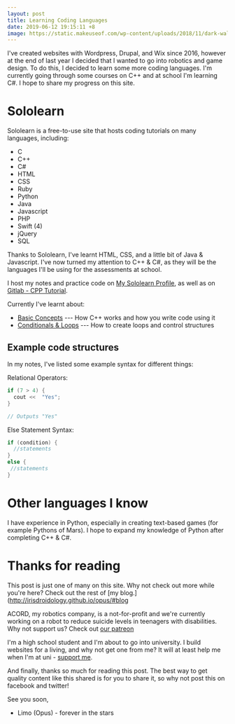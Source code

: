 ```yaml
---
layout: post
title: Learning Coding Languages
date: 2019-06-12 19:15:11 +8
image: https://static.makeuseof.com/wp-content/uploads/2018/11/dark-wallpapers-670x335.jpg
---
```


I've created websites with Wordpress, Drupal, and Wix since 2016, however at the end of last year I decided that I wanted to go into robotics and game design. To do this, I decided to learn some more coding languages. I'm currently going through some courses on C++ and at school I'm learning C#. I hope to share my progress on this site.

# Sololearn
Sololearn is a free-to-use site that hosts coding tutorials on many languages, including:

* C
* C++
* C#
* HTML
* CSS
* Ruby
* Python
* Java
* Javascript
* PHP
* Swift (4)
* jQuery
* SQL

Thanks to Sololearn, I've learnt HTML, CSS, and a little bit of Java & Javascript. I've now turned my attention to C++ & C#, as they will be the languages I'll be using for the assessments at school.

I host my notes and practice code on [My Sololearn Profile](https://www.sololearn.com/Profile/5134550), as well as on [Gitlab - CPP Tutorial](https://gitlab.com/IrisDroidology/cpp-tutorial-vLnPwxZdW4Y). 

Currently I've learnt about:

* [Basic Concepts](https://gitlab.com/IrisDroidology/cpp-tutorial-vLnPwxZdW4Y/blob/master/sololearn/basic-concepts.md) --- How C++ works and how you write code using it
* [Conditionals & Loops](https://gitlab.com/IrisDroidology/cpp-tutorial-vLnPwxZdW4Y/blob/master/sololearn/conditionals-and-loops.md) --- How to create loops and control structures

## Example code structures
In my notes, I've listed some example syntax for different things:

Relational Operators:
```c++
if (7 > 4) {
  cout <<  "Yes"; 
}

// Outputs "Yes"
```

Else Statement Syntax:
```c++
if (condition) {
  //statements
}
else {
 //statements
}
```

# Other languages I know
I have experience in Python, especially in creating text-based games (for example Pythons of Mars). I hope to expand my knowledge of Python after completing C++ & C#.

# Thanks for reading
This post is just one of many on this site. Why not check out more while you're here? Check out the rest of [my blog.](http://irisdroidology.github.io/opus/#blog

ACORD, my robotics company, is a not-for-profit and we're currently working on a robot to reduce suicide levels in teenagers with disabilities. Why not support us? Check out [our patreon](http://acord.tech/support-us)

I'm a high school student and I'm about to go into university. I build websites for a living, and why not get one from me? It will at least help me when I'm at uni - [support me](http://acord.tech/support-limo).

And finally, thanks so much for reading this post. The best way to get quality content like this shared is for you to share it, so why not post this on facebook and twitter!

See you soon,

- Limo (Opus) - forever in the stars
